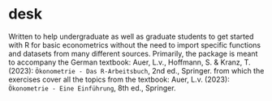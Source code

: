 # desk

Written to help undergraduate as well as graduate
    students to get started with R for basic econometrics without the need to import specific functions
    and datasets from many different sources. Primarily, the package is meant to 
    accompany the German textbook:
    Auer, L.v., Hoffmann, S. & Kranz, T. (2023): `Ökonometrie - Das R-Arbeitsbuch`, 
    2nd ed., Springer.
    from which the exercises cover all the topics from the textbook:
    Auer, L.v. (2023): `Ökonometrie - Eine Einführung`, 8th ed., Springer.
